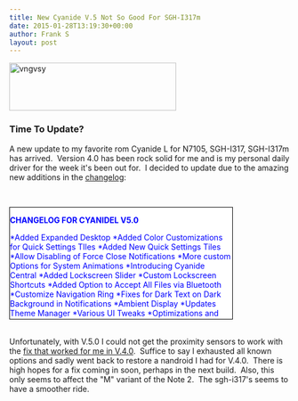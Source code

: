 ```yaml
---
title: New Cyanide V.5 Not So Good For SGH-I317m
date: 2015-01-28T13:19:30+00:00
author: Frank S
layout: post
---
```

<a href="http://frankshin.com/wp-content/uploads/2015/01/vngvsy.png"><img class=" size-medium wp-image-226 aligncenter" src="http://frankshin.com/wp-content/uploads/2015/01/vngvsy-300x86.png" alt="vngvsy" width="300" height="86" /></a>
<h3>Time To Update?</h3>
A new update to my favorite rom Cyanide L for N7105, SGH-I317, SGH-I317m has arrived.  Version 4.0 has been rock solid for me and is my personal daily driver for the week it's been out for.  I decided to update due to the amazing new additions in the <a href="https://plus.google.com/+JohnTaylorTheDaddyYoDude/posts/SfhwEMUdf9U">changelog</a>:

&nbsp;
<div style="border: 1px solid black; overflow: auto; height: 200px; width: 400px; color: blue; background-color: white;">

**CHANGELOG FOR CYANIDEL V5.0**

*Added Expanded Desktop
*Added Color Customizations for Quick Settings TIles
*Added New Quick Settings Tiles
*Allow Disabling of Force Close Notifications
*More custom Options for System Animations
*Introducing Cyanide Central
*Added Lockscreen Slider
*Custom Lockscreen Shortcuts
*Added Option to Accept All Files via Bluetooth
*Customize Navigation Ring
*Fixes for Dark Text on Dark Background in Notifications
*Ambient Display
*Updates Theme Manager
*Various UI Tweaks
*Optimizations and Code Cleanup

**KNOWN BUGS IN CYANIDE L V5.0**

A few UI flaws you will see creep up. Mainly dark text on dark background in a few times with alert dialog. and popup dialog. With the next update, we will have a lot of theme changes. Mainly coming in the way of introducing the theme through Theme Engine, instead of it being coded into the ROM itself. Over time, there will be several colors to choose from for Cyanide Themes that will come with the ROM. Please bare with us (mainly me) as we work to resolve the theme issues by the next update.

LTE tile text doesn't show and AudioFX tile doesn't actually show up if selected as a custom tile

**D2ATT DEVICE SPECIFIC CHANGES**
*Updated Device Tree
*Packaged with Updated Shift Kernel
(NOTE, THERE IS A POSSIBILITY OF THE KERNEL STICKING AS IN THE PREVIOUS BUILDS. IF THIS HAPPENS, FLASH THE STANDALONE FROM HERE - https://www.androidfilehost.com/?fid=95916177934517931

IF FOR SOME REASON THAT ALSO FAILS, THEN USE THE OLDER SHIFT KERNEL FROM HERE - https://www.androidfilehost.com/?fid=95897840722643729

I am still trying to find out the cause of the CPU sticking like it has been. Seems to be holding up okay right now, but I won't put 100% stock in it quite yet.

That's it! You all know the standards: If something doesn't work right at first, clean flash, make sure you are on the shift kernel, grab a log, so on and so forth, so help you Android.

THANKS!

</div>
&nbsp;

Unfortunately, with V.5.0 I could not get the proximity sensors to work with the <a href="http://frankshin.com/files/android/fixes/StereoSound&amp;InCallFIX-AOSP-Note2.zip">fix that worked for me in V.4.0</a>.  Suffice to say I exhausted all known options and sadly went back to restore a nandroid I had for V.4.0.  There is high hopes for a fix coming in soon, perhaps in the next build.  Also, this only seems to affect the "M" variant of the Note 2.  The sgh-i317's seems to have a smoother ride.

&nbsp;
